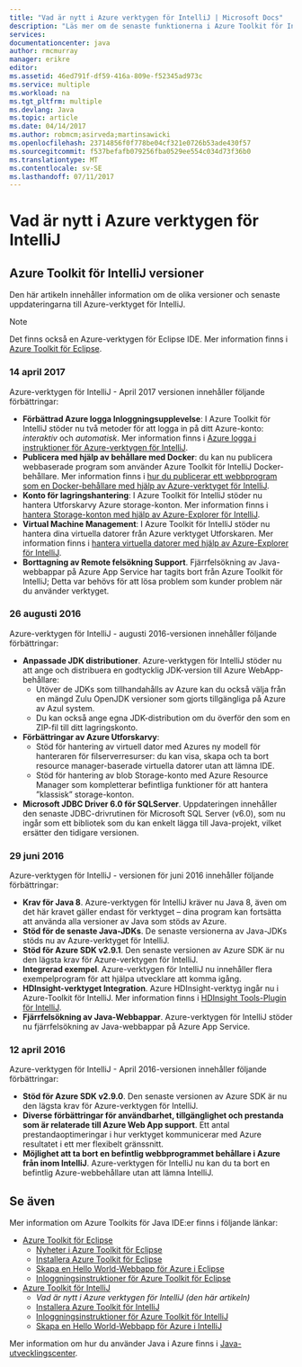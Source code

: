 ```yaml
---
title: "Vad är nytt i Azure verktygen för IntelliJ | Microsoft Docs"
description: "Läs mer om de senaste funktionerna i Azure Toolkit för IntelliJ."
services: 
documentationcenter: java
author: rmcmurray
manager: erikre
editor: 
ms.assetid: 46ed791f-df59-416a-809e-f52345ad973c
ms.service: multiple
ms.workload: na
ms.tgt_pltfrm: multiple
ms.devlang: Java
ms.topic: article
ms.date: 04/14/2017
ms.author: robmcm;asirveda;martinsawicki
ms.openlocfilehash: 23714856f0f778be04cf321e0726b53ade430f57
ms.sourcegitcommit: f537befafb079256fba0529ee554c034d73f36b0
ms.translationtype: MT
ms.contentlocale: sv-SE
ms.lasthandoff: 07/11/2017
---
```

# <a name="whats-new-in-the-azure-toolkit-for-intellij"></a>Vad är nytt i Azure verktygen för IntelliJ
## <a name="azure-toolkit-for-intellij-releases"></a>Azure Toolkit för IntelliJ versioner
Den här artikeln innehåller information om de olika versioner och senaste uppdateringarna till Azure-verktyget för IntelliJ.

> [!NOTE]
> Det finns också en Azure-verktygen för Eclipse IDE. Mer information finns i [Azure Toolkit för Eclipse].
> 
> 

### <a name="april-14-2017"></a>14 april 2017
Azure-verktygen för IntelliJ - April 2017 versionen innehåller följande förbättringar:

* **Förbättrad Azure logga Inloggningsupplevelse**: I Azure Toolkit för IntelliJ stöder nu två metoder för att logga in på ditt Azure-konto: *interaktiv* och *automatisk*. Mer information finns i [Azure logga i instruktioner för Azure-verktygen för IntelliJ].
* **Publicera med hjälp av behållare med Docker**: du kan nu publicera webbaserade program som använder Azure Toolkit för IntelliJ Docker-behållare. Mer information finns i [hur du publicerar ett webbprogram som en Docker-behållare med hjälp av Azure-verktyget för IntelliJ].
* **Konto för lagringshantering**: I Azure Toolkit för IntelliJ stöder nu hantera Utforskarvy Azure storage-konton. Mer information finns i [hantera Storage-konton med hjälp av Azure-Explorer för IntelliJ].
* **Virtual Machine Management**: I Azure Toolkit för IntelliJ stöder nu hantera dina virtuella datorer från Azure verktyget Utforskaren. Mer information finns i [hantera virtuella datorer med hjälp av Azure-Explorer för IntelliJ].
* **Borttagning av Remote felsökning Support**. Fjärrfelsökning av Java-webbappar på Azure App Service har tagits bort från Azure Toolkit för IntelliJ; Detta var behövs för att lösa problem som kunder problem när du använder verktyget.

### <a name="august-26-2016"></a>26 augusti 2016
Azure-verktygen för IntelliJ - augusti 2016-versionen innehåller följande förbättringar:

* **Anpassade JDK distributioner**. Azure-verktygen för IntelliJ stöder nu att ange och distribuera en godtycklig JDK-version till Azure WebApp-behållare:
  * Utöver de JDKs som tillhandahålls av Azure kan du också välja från en mängd Zulu OpenJDK versioner som gjorts tillgängliga på Azure av Azul system.
  * Du kan också ange egna JDK-distribution om du överför den som en ZIP-fil till ditt lagringskonto.
* **Förbättringar av Azure Utforskarvy**:
  * Stöd för hantering av virtuell dator med Azures ny modell för hanteraren för filserverresurser: du kan visa, skapa och ta bort resource manager-baserade virtuella datorer utan att lämna IDE.
  * Stöd för hantering av blob Storage-konto med Azure Resource Manager som kompletterar befintliga funktioner för att hantera ”klassisk” storage-konton.
* **Microsoft JDBC Driver 6.0 för SQLServer**. Uppdateringen innehåller den senaste JDBC-drivrutinen för Microsoft SQL Server (v6.0), som nu ingår som ett bibliotek som du kan enkelt lägga till Java-projekt, vilket ersätter den tidigare versionen.

### <a name="june-29-2016"></a>29 juni 2016
Azure-verktygen för IntelliJ - versionen för juni 2016 innehåller följande förbättringar:

* **Krav för Java 8**. Azure-verktygen för IntelliJ kräver nu Java 8, även om det här kravet gäller endast för verktyget – dina program kan fortsätta att använda alla versioner av Java som stöds av Azure.
* **Stöd för de senaste Java-JDKs**. De senaste versionerna av Java-JDKs stöds nu av Azure-verktyget för IntelliJ.
* **Stöd för Azure SDK v2.9.1**. Den senaste versionen av Azure SDK är nu den lägsta krav för Azure-verktygen för IntelliJ.
* **Integrerad exempel**. Azure-verktygen för IntelliJ nu innehåller flera exempelprogram för att hjälpa utvecklare att komma igång.
* **HDInsight-verktyget Integration**. Azure HDInsight-verktyg ingår nu i Azure-Toolkit för IntelliJ. Mer information finns i [HDInsight Tools-Plugin för IntelliJ].
* **Fjärrfelsökning av Java-Webbappar**. Azure-verktygen för IntelliJ stöder nu fjärrfelsökning av Java-webbappar på Azure App Service.

### <a name="april-12-2016"></a>12 april 2016
Azure-verktygen för IntelliJ - April 2016-versionen innehåller följande förbättringar:

* **Stöd för Azure SDK v2.9.0**. Den senaste versionen av Azure SDK är nu den lägsta krav för Azure-verktygen för IntelliJ.
* **Diverse förbättringar för användbarhet, tillgänglighet och prestanda som är relaterade till Azure Web App support**. Ett antal prestandaoptimeringar i hur verktyget kommunicerar med Azure resultatet i ett mer flexibelt gränssnitt.
* **Möjlighet att ta bort en befintlig webbprogrammet behållare i Azure från inom IntelliJ**. Azure-verktygen för IntelliJ nu kan du ta bort en befintlig Azure-webbehållare utan att lämna IntelliJ.

## <a name="see-also"></a>Se även
Mer information om Azure Toolkits för Java IDE:er finns i följande länkar:

* [Azure Toolkit för Eclipse]
  * [Nyheter i Azure Toolkit för Eclipse]
  * [Installera Azure Toolkit för Eclipse]
  * [Skapa en Hello World-Webbapp för Azure i Eclipse]
  * [Inloggningsinstruktioner för Azure Toolkit för Eclipse]
* [Azure Toolkit för IntelliJ]
  * *Vad är nytt i Azure verktygen för IntelliJ (den här artikeln)*
  * [Installera Azure Toolkit för IntelliJ]
  * [Inloggningsinstruktioner för Azure Toolkit för IntelliJ]
  * [Skapa en Hello World-Webbapp för Azure i IntelliJ]

Mer information om hur du använder Java i Azure finns i [Java-utvecklingscenter].

<!-- URL List -->

[Azure Toolkit för Eclipse]: ./azure-toolkit-for-eclipse.md
[Azure Toolkit för IntelliJ]: ./azure-toolkit-for-intellij.md
[Skapa en Hello World-Webbapp för Azure i Eclipse]: ./app-service-web/app-service-web-eclipse-create-hello-world-web-app.md
[Skapa en Hello World-Webbapp för Azure i IntelliJ]: ./app-service-web/app-service-web-intellij-create-hello-world-web-app.md
[Installera Azure Toolkit för Eclipse]: ./azure-toolkit-for-eclipse-installation.md
[Installera Azure Toolkit för IntelliJ]: ./azure-toolkit-for-intellij-installation.md
[Inloggningsinstruktioner för Azure Toolkit för Eclipse]: ./azure-toolkit-for-eclipse-sign-in-instructions.md
[Inloggningsinstruktioner för Azure Toolkit för IntelliJ]: ./azure-toolkit-for-intellij-sign-in-instructions.md
[Nyheter i Azure Toolkit för Eclipse]: ./azure-toolkit-for-eclipse-whats-new.md
[What's New in the Azure Toolkit for IntelliJ]: ./azure-toolkit-for-intellij-whats-new.md

[Azure logga i instruktioner för Azure-verktygen för IntelliJ]: ./azure-toolkit-for-intellij-sign-in-instructions.md
[hur du publicerar ett webbprogram som en Docker-behållare med hjälp av Azure-verktyget för IntelliJ]: ./azure-toolkit-for-intellij-publish-as-docker-container.md
[hantera Storage-konton med hjälp av Azure-Explorer för IntelliJ]: ./azure-toolkit-for-intellij-managing-storage-accounts-using-azure-explorer.md
[hantera virtuella datorer med hjälp av Azure-Explorer för IntelliJ]: ./azure-toolkit-for-intellij-managing-virtual-machines-using-azure-explorer.md

[Java-utvecklingscenter]: http://go.microsoft.com/fwlink/?LinkID=699547

[HDInsight Tools-Plugin för IntelliJ]: ./hdinsight/hdinsight-apache-spark-intellij-tool-plugin.md
